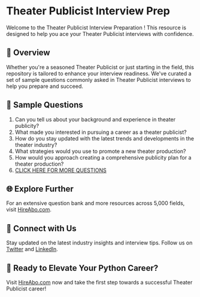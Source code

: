 # Theater Publicist Interview Prep

Welcome to the Theater Publicist Interview Preparation ! This resource is designed to help you ace your Theater Publicist interviews with confidence.

## 🚀 Overview

Whether you're a seasoned Theater Publicist or just starting in the field, this repository is tailored to enhance your interview readiness. We've curated a set of sample questions commonly asked in Theater Publicist interviews to help you prepare and succeed.

## 📝 Sample Questions

1. Can you tell us about your background and experience in theater publicity?
2. What made you interested in pursuing a career as a theater publicist?
3. How do you stay updated with the latest trends and developments in the theater industry?
4. What strategies would you use to promote a new theater production?
5. How would you approach creating a comprehensive publicity plan for a theater production?
6. [CLICK HERE FOR MORE QUESTIONS](https://hireabo.com/job/16_3_20/Theater%20Publicist)

## 🌐 Explore Further

For an extensive question bank and more resources across 5,000 fields, visit [HireAbo.com](https://www.hireabo.com).

## 📱 Connect with Us

Stay updated on the latest industry insights and interview tips. Follow us on [Twitter](https://twitter.com/hireabo) and [LinkedIn](https://www.linkedin.com/in/hire-abo-3609972a8/).

## 🚀 Ready to Elevate Your Python Career?

Visit [HireAbo.com](https://www.hireabo.com) now and take the first step towards a successful Theater Publicist career!